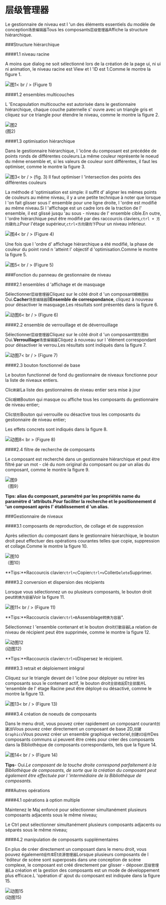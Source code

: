 # 层级管理器

Le gestionnaire de niveau est l 'un des éléments essentiels du modèle de conception`场景编辑器`Tous les composants`层级管理器`Affiche la structure hiérarchique.



###Structure hiérarchique

####1.1 niveau racine

A moins que dialog ne soit sélectionné lors de la création de la page ui, ni ui ni animation, le niveau racine est View et l 'ID est 1.Comme le montre la figure 1.

![图1](img/1.png)< br / > (Figure 1)

####1.2 ensembles multicouches

L 'Encapsulation multicouche est autorisée dans le gestionnaire hiérarchique, chaque couche paternelle s' ouvre avec un triangle gris et cliquez sur ce triangle pour étendre le niveau, comme le montre la figure 2.

![图2](img/2.png)<br />(图2)



####1.3 optimisation hiérarchique

Dans le gestionnaire hiérarchique, l 'icône du composant est précédée de points ronds de différentes couleurs.La même couleur représente le noeud du même ensemble et, si les valeurs de couleur sont différentes, il faut les optimiser, comme le montre la figure 3.

![图3](img/3.png)< br / > (fig. 3) Il faut optimiser l 'intersection des points des différentes couleurs

La méthode d 'optimisation est simple: il suffit d' aligner les mêmes points de couleurs au même niveau, il y a une petite technique à noter que lorsque l 'on fait glisser sous l' ensemble pour une ligne droite, l 'ordre est modifié au même niveau.Si l 'affichage est un cadre lors de la traction de l' ensemble, il est glissé jusqu 'au sous - niveau de l' ensemble cible.En outre, l 'ordre hiérarchique peut être modifié par des raccourcis claviers,`ctrl + 方向键向上`Pour l'étage supérieur,`ctrl+方向键向下`Pour un niveau inférieur.

![图4](img/4.png)< br / > (Figure 4)

Une fois que l 'ordre d' affichage hiérarchique a été modifié, la phase de couleur du point rond n 'atteint l' objectif d 'optimisation.Comme le montre la figure 5.

![图5](img/5.png)< br / > (Figure 5)



###Fonction du panneau de gestionnaire de niveau

####2.1 ensembles d 'affichage et de masquage

Sélectionner`层级管理器`Cliquez sur le côté droit d 'un composant`眼睛图标`Oui.**Cacher**`场景编辑器`B**Ensemble de correspondance**, cliquez à nouveau pour désactiver le masquage.Les résultats sont présentés dans la figure 6.

![动图6](img/6.gif)< br / > (Figure 6)

####2.2 ensemble de verrouillage et de déverrouillage

Sélectionner`层级管理器`Cliquez sur le côté droit d 'un composant`锁形图标`Oui.**Verrouillage**`场景编辑器`Cliquez à nouveau sur l 'élément correspondant pour désactiver le verrou.Les résultats sont indiqués dans la figure 7.

![动图7](img/7.gif)< br / > (Figure 7)



####2.3 bouton fonctionnel de base

Le bouton functionnel de fond du gestionnaire de niveaux fonctionne pour la liste de niveaux entiers.

Clic`刷新`La liste des gestionnaires de niveau entier sera mise à jour

Clic`眼睛`Bouton qui masque ou affiche tous les composants du gestionnaire de niveau entier;

Clic`锁形`Bouton qui verrouille ou désactive tous les composants du gestionnaire de niveau entier;

Les effets concrets sont indiqués dans la figure 8.

![动图8](img/8.gif)< br > (Figure 8)



####2.4 filtre de recherche de composants

Le composant est recherché dans un gestionnaire hiérarchique et peut être filtré par un mot - clé du nom original du composant ou par un alias du composant, comme le montre la figure 9.

![图9](img/9.png) <br /> （图9）


**Tips: alias du composant, paramétré par les propriétés name du paramètre d 'attributs.Pour faciliter la recherche et le positionnement d 'un composant après l' établissement d 'un alias.**



###Gestionnaire de niveaux

####3.1 composants de reproduction, de collage et de suppression

Après sélection du composant dans le gestionnaire hiérarchique, le bouton droit peut effectuer des opérations courantes telles que copie, suppression et collage.Comme le montre la figure 10.

![图10](img/10.png) <br />（图10）


**Tips:**Raccourcis clavier`ctrl+c`Copier`ctrl+v`Coller`Delete`Supprimer.

####3.2 conversion et dispersion des récipients

Lorsque vous sélectionnez un ou plusieurs composants, le bouton droit peut`转换为容器`Voir la figure 11.

![图11](img/11.png)< br / > (Figure 11)

**Tips:**Raccourcis clavier`ctrl+B`Assemblage`转换为容器`".

Sélectionnez l 'ensemble contenant et le bouton droit`打散容器`La relation de niveau de récipient peut être supprimée, comme le montre la figure 12.

![动图12](img/12.gif) <br /> (动图12)


**Tips:**Raccourcis clavier`ctrl+U`Dispersez le récipient.

####3.3 retrait et déploiement intégral

Cliquez sur le triangle devant de l 'icône pour déployer ou retirer les composants sous le contenant actif, le bouton droit`全部收起`Et`全部展开`L 'ensemble de l' étage Racine peut être déployé ou désactivé, comme le montre la figure 13.

![图13](img/13.gif)< br / > (Figure 13)

####3.4 création de noeuds de composants

Dans le menu droit, vous pouvez créer rapidement un composant courant`创建2D`Vous pouvez créer directement un composant de base 2D,`创建Graphics`Vous pouvez créer un ensemble graphique vectoriel,`创建UI组件`Des composants communs ui peuvent être créés pour créer des composants dans la Bibliothèque de composants correspondants, tels que la figure 14.

![图14](img/14.png)< br / > (Figure 14)

**Tips**- Oui.*Le composant de la touche droite correspond parfaitement à la Bibliothèque de composants, de sorte que la création du composant peut également être effectuée par l 'intermédiaire de la Bibliothèque de composants.*



###Autres opérations

####4.1 opérations à option multiple

Maintenez le Maj enfoncé pour sélectionner simultanément plusieurs composants adjacents sous le même niveau;

Le Ctrl peut sélectionner simultanément plusieurs composants adjacents ou séparés sous le même niveau;

####4.2 manipulation de composants supplémentaires

En plus de créer directement un composant dans le menu droit, vous pouvez également`组件库`Et`资源管理器`Lorsque plusieurs composants de l 'éditeur de scène sont superposés dans une conception de scène complexe, le composant est créé directement par glisser - déposer.`层级管理器`La création et la gestion des composants est un mode de développement plus efficace.L 'opération d' ajout du composant est indiquée dans la figure 15.

![动图15](img/15.gif) <br /> (动图15)







